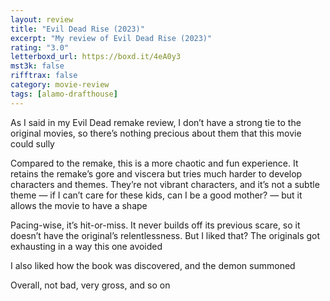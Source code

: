```yaml
---
layout: review
title: "Evil Dead Rise (2023)"
excerpt: "My review of Evil Dead Rise (2023)"
rating: "3.0"
letterboxd_url: https://boxd.it/4eA0y3
mst3k: false
rifftrax: false
category: movie-review
tags: [alamo-drafthouse]
---
```


As I said in my Evil Dead remake review, I don’t have a strong tie to the original movies, so there’s nothing precious about them that this movie could sully

Compared to the remake, this is a more chaotic and fun experience. It retains the remake’s gore and viscera but tries much harder to develop characters and themes. They’re not vibrant characters, and it’s not a subtle theme — if I can’t care for these kids, can I be a good mother? — but it allows the movie to have a shape

Pacing-wise, it’s hit-or-miss. It never builds off its previous scare, so it doesn’t have the original’s relentlessness. But I liked that? The originals got exhausting in a way this one avoided

I also liked how the book was discovered, and the demon summoned

Overall, not bad, very gross, and so on
